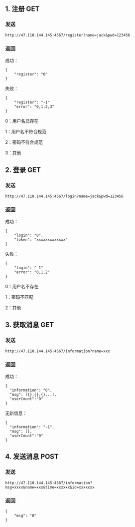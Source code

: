 ## 1. 注册 GET

### 发送

```
http://47.110.144.145:4567/register?name=jack&pwd=123456
```

### 返回

成功：

```
{
    "register": "0"
}
```

失败：

```
{
	"register": "-1"
	"error": "0,1,2,3"
}
```

0：用户名已存在

1：用户名不符合规范

2：密码不符合规范

3：其他

## 2. 登录 GET

### 发送

```
http://47.110.144.145:4567/login?name=jack&pwd=123456
```

### 返回

成功：

```
{
    "login": "0",
    "token": "xxxxxxxxxxxxx"
}
```

失败：

```
{
    "login": "-1"
    "error": "0,1,2"
}
```

0：用户名不存在

1：密码不匹配

2：其他

## 3. 获取消息 GET

### 发送

```
http://47.110.144.145:4567/information?name=xxx
```
### 返回  

成功：

  ```
{
	"information": "0",
	"msg": [{},{},{}...],
	"userCount":"0"
}
  ```
  无新信息：
  ```
{
	"information": "-1",
	"msg": [],
	"userCount":"0"
}
  ```
## 4. 发送消息 POST

### 发送

```
http://47.110.144.145:4567/information?msg=xxxx&name=xxx&time=xxxxxx&id=xxxxxxx
```

### 返回

```
{
	"msg": "0"
}
```

